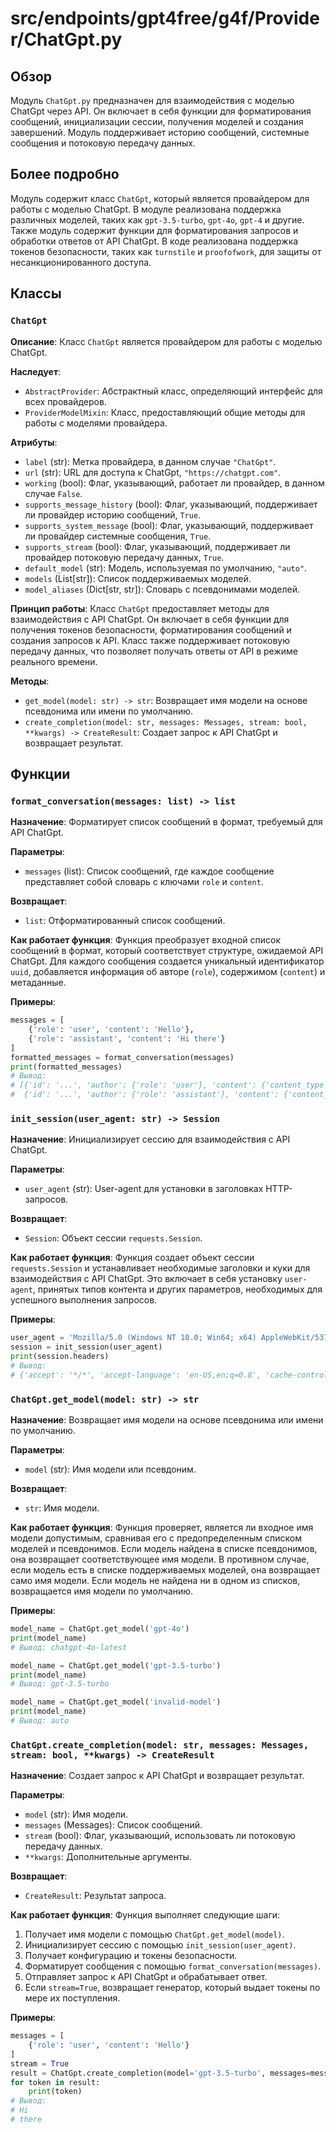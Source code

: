 # src/endpoints/gpt4free/g4f/Provider/ChatGpt.py

## Обзор

Модуль `ChatGpt.py` предназначен для взаимодействия с моделью ChatGpt через API. Он включает в себя функции для форматирования сообщений, инициализации сессии, получения моделей и создания завершений. Модуль поддерживает историю сообщений, системные сообщения и потоковую передачу данных.

## Более подробно

Модуль содержит класс `ChatGpt`, который является провайдером для работы с моделью ChatGpt. В модуле реализована поддержка различных моделей, таких как `gpt-3.5-turbo`, `gpt-4o`, `gpt-4` и другие. Также модуль содержит функции для форматирования запросов и обработки ответов от API ChatGpt.
В коде реализована поддержка токенов безопасности, таких как `turnstile` и `proofofwork`, для защиты от несанкционированного доступа.

## Классы

### `ChatGpt`

**Описание**: Класс `ChatGpt` является провайдером для работы с моделью ChatGpt.

**Наследует**:
- `AbstractProvider`: Абстрактный класс, определяющий интерфейс для всех провайдеров.
- `ProviderModelMixin`: Класс, предоставляющий общие методы для работы с моделями провайдера.

**Атрибуты**:
- `label` (str): Метка провайдера, в данном случае `"ChatGpt"`.
- `url` (str): URL для доступа к ChatGpt, `"https://chatgpt.com"`.
- `working` (bool): Флаг, указывающий, работает ли провайдер, в данном случае `False`.
- `supports_message_history` (bool): Флаг, указывающий, поддерживает ли провайдер историю сообщений, `True`.
- `supports_system_message` (bool): Флаг, указывающий, поддерживает ли провайдер системные сообщения, `True`.
- `supports_stream` (bool): Флаг, указывающий, поддерживает ли провайдер потоковую передачу данных, `True`.
- `default_model` (str): Модель, используемая по умолчанию, `"auto"`.
- `models` (List[str]): Список поддерживаемых моделей.
- `model_aliases` (Dict[str, str]): Словарь с псевдонимами моделей.

**Принцип работы**:
Класс `ChatGpt` предоставляет методы для взаимодействия с API ChatGpt. Он включает в себя функции для получения токенов безопасности, форматирования сообщений и создания запросов к API. Класс также поддерживает потоковую передачу данных, что позволяет получать ответы от API в режиме реального времени.

**Методы**:
- `get_model(model: str) -> str`: Возвращает имя модели на основе псевдонима или имени по умолчанию.
- `create_completion(model: str, messages: Messages, stream: bool, **kwargs) -> CreateResult`: Создает запрос к API ChatGpt и возвращает результат.

## Функции

### `format_conversation(messages: list) -> list`

**Назначение**: Форматирует список сообщений в формат, требуемый для API ChatGpt.

**Параметры**:
- `messages` (list): Список сообщений, где каждое сообщение представляет собой словарь с ключами `role` и `content`.

**Возвращает**:
- `list`: Отформатированный список сообщений.

**Как работает функция**:
Функция преобразует входной список сообщений в формат, который соответствует структуре, ожидаемой API ChatGpt. Для каждого сообщения создается уникальный идентификатор `uuid`, добавляется информация об авторе (`role`), содержимом (`content`) и метаданные.

**Примеры**:

```python
messages = [
    {'role': 'user', 'content': 'Hello'},
    {'role': 'assistant', 'content': 'Hi there'}
]
formatted_messages = format_conversation(messages)
print(formatted_messages)
# Вывод:
# [{'id': '...', 'author': {'role': 'user'}, 'content': {'content_type': 'text', 'parts': ['Hello']}, 'metadata': {'serialization_metadata': {'custom_symbol_offsets': []}}, 'create_time': ...}, 
#  {'id': '...', 'author': {'role': 'assistant'}, 'content': {'content_type': 'text', 'parts': ['Hi there']}, 'metadata': {'serialization_metadata': {'custom_symbol_offsets': []}}, 'create_time': ...}]
```

### `init_session(user_agent: str) -> Session`

**Назначение**: Инициализирует сессию для взаимодействия с API ChatGpt.

**Параметры**:
- `user_agent` (str): User-agent для установки в заголовках HTTP-запросов.

**Возвращает**:
- `Session`: Объект сессии `requests.Session`.

**Как работает функция**:
Функция создает объект сессии `requests.Session` и устанавливает необходимые заголовки и куки для взаимодействия с API ChatGpt. Это включает в себя установку `user-agent`, принятых типов контента и других параметров, необходимых для успешного выполнения запросов.

**Примеры**:

```python
user_agent = 'Mozilla/5.0 (Windows NT 10.0; Win64; x64) AppleWebKit/537.36 (KHTML, like Gecko) Chrome/127.0.0.0 Safari/537.36'
session = init_session(user_agent)
print(session.headers)
# Вывод:
# {'accept': '*/*', 'accept-language': 'en-US,en;q=0.8', 'cache-control': 'no-cache', 'pragma': 'no-cache', 'priority': 'u=0, i', 'sec-ch-ua': '"Not)A;Brand";v="99", "Google Chrome";v="127", "Chromium";v="127"', 'sec-ch-ua-arch': '"arm"', 'sec-ch-ua-bitness': '"64"', 'sec-ch-ua-mobile': '?0', 'sec-ch-ua-model': '""', 'sec-ch-ua-platform': '"macOS"', 'sec-ch-ua-platform-version': '"14.4.0"', 'sec-fetch-dest': 'document', 'sec-fetch-mode': 'navigate', 'sec-fetch-site': 'none', 'sec-fetch-user': '?1', 'upgrade-insecure-requests': '1', 'user-agent': 'Mozilla/5.0 (Windows NT 10.0; Win64; x64) AppleWebKit/537.36 (KHTML, like Gecko) Chrome/127.0.0.0 Safari/537.36', 'Accept-Encoding': 'gzip, deflate, br'}
```

### `ChatGpt.get_model(model: str) -> str`

**Назначение**: Возвращает имя модели на основе псевдонима или имени по умолчанию.

**Параметры**:
- `model` (str): Имя модели или псевдоним.

**Возвращает**:
- `str`: Имя модели.

**Как работает функция**:
Функция проверяет, является ли входное имя модели допустимым, сравнивая его с предопределенным списком моделей и псевдонимов. Если модель найдена в списке псевдонимов, она возвращает соответствующее имя модели. В противном случае, если модель есть в списке поддерживаемых моделей, она возвращает само имя модели. Если модель не найдена ни в одном из списков, возвращается имя модели по умолчанию.

**Примеры**:

```python
model_name = ChatGpt.get_model('gpt-4o')
print(model_name)
# Вывод: chatgpt-4o-latest

model_name = ChatGpt.get_model('gpt-3.5-turbo')
print(model_name)
# Вывод: gpt-3.5-turbo

model_name = ChatGpt.get_model('invalid-model')
print(model_name)
# Вывод: auto
```

### `ChatGpt.create_completion(model: str, messages: Messages, stream: bool, **kwargs) -> CreateResult`

**Назначение**: Создает запрос к API ChatGpt и возвращает результат.

**Параметры**:
- `model` (str): Имя модели.
- `messages` (Messages): Список сообщений.
- `stream` (bool): Флаг, указывающий, использовать ли потоковую передачу данных.
- `**kwargs`: Дополнительные аргументы.

**Возвращает**:
- `CreateResult`: Результат запроса.

**Как работает функция**:
Функция выполняет следующие шаги:
1. Получает имя модели с помощью `ChatGpt.get_model(model)`.
2. Инициализирует сессию с помощью `init_session(user_agent)`.
3. Получает конфигурацию и токены безопасности.
4. Форматирует сообщения с помощью `format_conversation(messages)`.
5. Отправляет запрос к API ChatGpt и обрабатывает ответ.
6. Если `stream=True`, возвращает генератор, который выдает токены по мере их поступления.

**Примеры**:

```python
messages = [
    {'role': 'user', 'content': 'Hello'}
]
stream = True
result = ChatGpt.create_completion(model='gpt-3.5-turbo', messages=messages, stream=stream)
for token in result:
    print(token)
# Вывод:
# Hi
# there
```